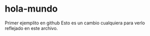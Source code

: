 # hola-mundo
Primer ejemplito en github
Esto es un cambio cualquiera para verlo reflejado en este archivo. 
